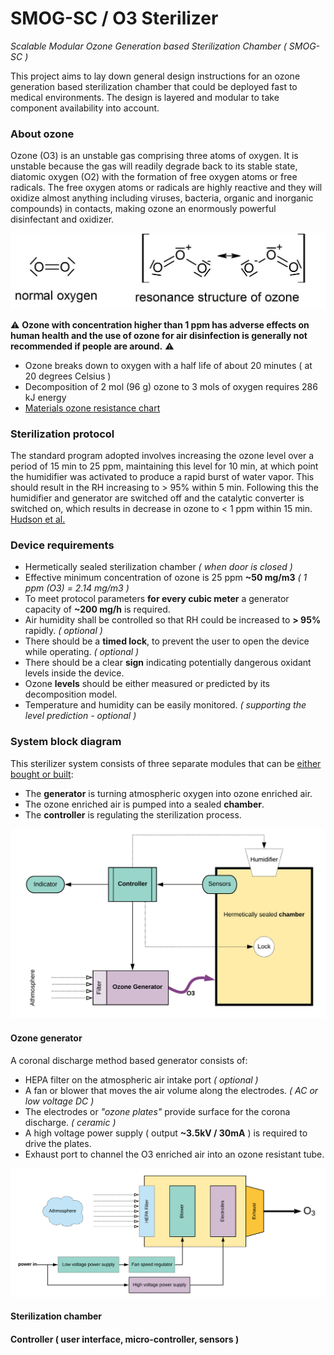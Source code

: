# SMOG-SC / O3 Sterilizer

*Scalable Modular Ozone Generation based Sterilization Chamber ( SMOG-SC )*

This project aims to lay down general design instructions for an ozone generation based sterilization chamber that could be deployed fast to medical environments. The design is layered and modular to take component availability into account.

### About ozone

Ozone (O3) is an unstable gas comprising three atoms of oxygen. It is unstable because the gas will readily degrade back to its stable state, diatomic oxygen (O2) with the formation of free oxygen atoms or free radicals. The free oxygen atoms or radicals are highly reactive and they will oxidize almost anything  including viruses, bacteria, organic and inorganic compounds) in contacts, making ozone an enormously powerful disinfectant and oxidizer. 

<img src="doc/ozone.jpg" style="zoom:50%;" />

:warning: **Ozone with concentration higher than 1 ppm has adverse effects on human health and the use of ozone for air disinfection is generally not recommended if people are around.** :warning:

* Ozone breaks down to oxygen with a half life of about 20 minutes ( at 20 degrees Celsius )
* Decomposition of 2 mol (96 g) ozone to 3 mols of oxygen requires 286 kJ energy
* [Materials ozone resistance chart](https://www.oxidationtech.com/blog/materials-ozone-resistance-chart/)

### Sterilization protocol

The standard program adopted involves increasing the ozone level over a period of 15 min to 25 ppm, maintaining this level for 10 min, at which point the humidifier was activated to produce a rapid burst of water vapor. This should result in the RH increasing to > 95% within 5 min. Following this the humidifier and generator are switched off and the catalytic converter is switched on, which results in decrease in ozone to < 1 ppm within 15 min. [Hudson et al.](doc/Ozone_Science_and_Engineering_Pub_Jan091.pdf)

### Device requirements

* Hermetically sealed sterilization chamber *( when door is closed )*
* Effective minimum concentration of ozone is 25 ppm **~50 mg/m3** *( 1 ppm (O3) = 2.14 mg/m3 )*
* To meet protocol parameters **for every cubic meter** a generator capacity of **~200 mg/h** is required.
* Air humidity shall be controlled so that RH could be increased to **> 95%** rapidly. *( optional )*
* There should be a **timed lock**, to prevent the user to open the device while operating. *( optional )*
* There should be a clear **sign** indicating potentially dangerous oxidant levels inside the device.
* Ozone **levels** should be either measured or predicted by its decomposition model.
* Temperature and humidity can be easily monitored. *( supporting the level prediction - optional )*

### System block diagram

This sterilizer system consists of three separate modules that can be <u>either bought or built</u>:

* The **generator** is turning atmospheric oxygen into ozone enriched air.
* The ozone enriched air is pumped into a sealed **chamber**. 
* The **controller** is regulating the sterilization process.

![](doc/blocks.png)

#### Ozone generator

A coronal discharge method based generator consists of:

* HEPA filter on the atmospheric air intake port *( optional )*
* A fan or blower that moves the air volume along the electrodes. *( AC or low voltage DC )*
* The electrodes or *"ozone plates"* provide surface for the corona discharge. *( ceramic )*
* A high voltage power supply ( output **~3.5kV / 30mA** ) is required to drive the plates.
* Exhaust port to channel the O3 enriched air into an ozone resistant tube.

![](doc/generator.png)

#### Sterilization chamber

#### Controller ( user interface, micro-controller, sensors )



